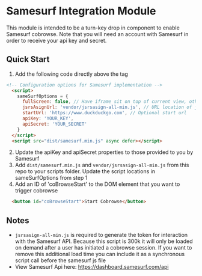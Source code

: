 # Samesurf Integration Module
This module is intended to be a turn-key drop in component to enable Samesurf cobrowse. Note that you will need an account with Samesurf in order to receive your api key and secret.

## Quick Start

1. Add the following code directly above the </body> tag
```html
<!-- Configuration options for Samesurf implementation -->
  <script>
    sameSurfOptions = {
      fullScreen: false, // Have iframe sit on top of current view, otherwise will redirect user
      jsrsAsignUrl: 'vendor/jsrsasign-all-min.js', // URL location of jsrsasign-all-min.js
      startUrl: 'https://www.duckduckgo.com', // Optional start url
      apiKey: 'YOUR_KEY',
      apiSecret: 'YOUR_SECRET'
    }
  </script>
  <script src="dist/samesurf.min.js" async defer></script>
```
2. Update the apiKey and apiSecret properties to those provided to you by Samesurf
3. Add `dist/samesurf.min.js` and `vendor/jsrsasign-all-min.js` from this repo to your scripts folder. Update the script locations in sameSurfOptions from step 1
4. Add an ID of 'coBrowseStart' to the DOM element that you want to trigger cobrowse
```html
  <button id="coBrowseStart">Start Cobrowse</button>
```

## Notes
- `jsrsasign-all-min.js` is required to generate the token for interaction with the Samesurf API. Because this script is 300k it will only be loaded on demand after a user has initiated a cobrowse session. If you want to remove this additional load time you can include it as a synchronous script call before the samesurf js file
- View Samesurf Api here: https://dashboard.samesurf.com/api
